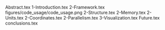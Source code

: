 Abstract.tex
1-Introduction.tex
2-Framework.tex
figures/code_usage/code_usage.png
2-Structure.tex
2-Memory.tex
2-Units.tex
2-Coordinates.tex
2-Parallelism.tex
3-Visualization.tex
Future.tex
conclusions.tex
